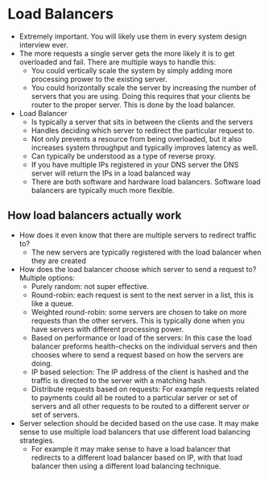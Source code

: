 # Load Balancers
- Extremely important. You will likely use them in every system design interview ever.
- The more requests a single server gets the more likely it is to get overloaded and fail. There are multiple ways to handle this:
  - You could vertically scale the system by simply adding more processing prower to the existing server.
  - You could horizontally scale the server by increasing the number of servers that you are using. Doing this requires that your clients be router to the proper server. This is done by the load balancer.
- Load Balancer 
  - Is typically a server that sits in between the clients and the servers
  - Handles deciding which server to redirect the particular request to.
  - Not only prevents a resource from being overloaded, but it also increases system throughput and typically improves latency as well.
  - Can typically be understood as a type of reverse proxy.
  - If you have multiple IPs registered in your DNS server the DNS server will return the IPs in a load balanced way
  - There are both software and hardware load balancers. Software load balancers are typically much more flexible.
## How load balancers actually work
- How does it even know that there are multiple servers to redirect traffic to?
  - The new servers are typically registered with the load balancer when they are created
- How does the load balancer choose which server to send a request to? Multiple options:
  - Purely random: not super effective.
  - Round-robin: each request is sent to the next server in a list, this is like a queue.
  - Weighted round-robin: some servers are chosen to take on more requests than the other servers. This is typically done when you have servers with different processing power.
  - Based on performance or load of the servers: In this case the load balancer preforms health-checks on the individual servers and then chooses where to send a request based on how the servers are doing.
  - IP based selection: The IP address of the client is hashed and the traffic is directed to the server with a matching hash.
  - Distribute requests based on requests: For example requests related to payments could all be routed to a particular server or set of servers and all other requests to be routed to a different server or set of servers.
- Server selection should be decided based on the use case. It may make sense to use multiple load balancers that use different load balancing strategies.
  - For example it may make sense to have a load balancer that redirects to a different load balancer based on IP, with that load balancer then using a different load balancing technique.

